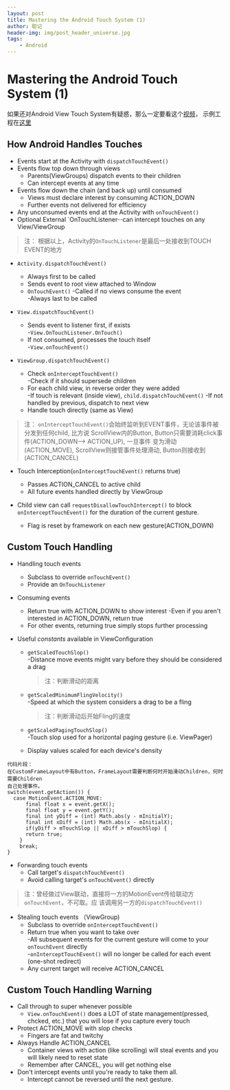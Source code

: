 ```yaml
---
layout: post
title: Mastering the Android Touch System (1)
author: 聪记
header-img: img/post_header_universe.jpg
tags: 
    - Android
---
```


Mastering the Android Touch System (1)
===================================

如果还对Android View Touch System有疑惑，那么一定要看这个[视频](https://www.youtube.com/watch?v=EZAoJU-nUyI)，
示例工程在[这里](https://github.com/devunwired/custom-touch-examples)

How Android Handles Touches
---------------
* Events start at the Activity with `dispatchTouchEvent()`
* Events flow top down through views  
    * Parents(ViewGroups) dispatch events to their children  
    * Can intercept events at any time  
* Events flow down the chain (and back up) until consumed  
    * Views must declare interest by consuming ACTION_DOWN  
    * Further events not delivered for efficiency  
* Any unconsumed events end at the Activity with `onTouchEvent()`
* Optional External `OnTouchListener···can intercept touches on any View/ViewGroup

> 注：
> 根据以上，Activity的`OnTouchListener`是最后一处接收到TOUCH EVENT的地方

* `Activity.dispatchTouchEvent()`
    * Always first to be called
    * Sends event to root view attached to Window
    * `OnTouchEvent()`
      -Called if no views consume the event  
      -Always last to be called  

* `View.dispatchTouchEvent()`
    * Sends event to listener first, if exists  
      -`View.OnTouchListener.OnTouch()`
    * If not consumed, processes the touch itself  
      -`View.onTouchEvent()`

* `ViewGroup.dispatchTouchEvent()`
    * Check `onInterceptTouchEvent()`  
      -Check if it should supersede children
    * For each child view, in reverse order they were added  
      -If touch is relevant (inside view), `child.dispatchTouchEvent()`
      -If not handled by previous, dispatch to next view
    * Handle touch directly (same as View)  

> 注：
> `onInterceptTouchEvent()`会始终监听到EVENT事件，无论该事件被分发到任何child, 比方说
> ScrollView内的Button, Button只需要消耗click事件(ACTION_DOWN--> ACTION_UP), 一旦事件
> 变为滑动(ACTION_MOVE), ScrollView则接管事件处理滑动, Button则接收到(ACTION_CANCEL)


* Touch Interception(`onInterceptTouchEvent()` returns true)
    * Passes ACTION_CANCEL to active child  
    * All future events handled directly by ViewGroup  

* Child view can call `requestDisallowTouchIntercept()` to block `onInterceptTouchEvent()`
 for the duration of the current gesture.  
    * Flag is reset by framework on each new gesture(ACTION_DOWN)  

Custom Touch Handling
---------------
* Handling touch events
    * Subclass to override `onTouchEvent()`
    * Provide an `OnTouchListener`

* Consuming events
    * Return true with ACTION_DOWN to show interest
      -Even if you aren't interested in ACTION_DOWN, return true  
    * For other events, returning true simply stops further processing

* Useful *constants* available in ViewConfiguration
    * `getScaledTouchSlop()`  
      -Distance move events might vary before they should be considered a drag  
      > 注：判断滑动的距离

    * `getScaledMinimumFlingVelocity()`  
      -Speed at which the system considers a drag to be a fling
      > 注：判断滑动后开始Fling的速度

    * `getScaledPagingTouchSlop()`  
      -Touch slop used for a horizontal paging gesture (i.e. ViewPager)  
    * Display values scaled for each device's density

```
代码片段：
在CustomFrameLayout中有Button，FrameLayout需要判断何时开始滑动Children，何时需要Children
自己处理事件。
switch(event.getAction()) {
  case MotionEvent.ACTION_MOVE:
      final float x = event.getX();
      final float y = event.getY();
      final int yDiff = (int) Math.abs(y - mInitialY);
      final int xDiff = (int) Math.abs(x - mInitialX);
      if(yDiff > mTouchSlop || xDiff > mTouchSlop) {
      return true;
    }
    break;
}

```

* Forwarding touch events
    * Call target's `dispatchTouchEvent()`
    * Avoid calling target's `onTouchEvent()` directly

> 注：曾经做过View联动，直接将一方的MotionEvent传给联动方`onTouchEvent`，不可取。应
> 该调用另一方的`dispatchTouchEvent()`

* Stealing touch events （ViewGroup)
    * Subclass to override `onInterceptTouchEvent()`
    * Return true when you want to take over  
      -All subsequent events for the current gesture will come to your `onTouchEvent`
      directly  
      -`onInterceptTouchEvent()` will no longer be called for each event (one-shot redirect)
    * Any current target will receive ACTION_CANCEL

Custom Touch Handling Warning
---------------
* Call through to super whenever possible
    * `View.onTouchEvent()` does a LOT of state management(pressed, chcked, etc.) that
  you will lose if you capture every touch
* Protect ACTION_MOVE with slop checks
    * Fingers are fat and twitchy
* Always Handle ACTION_CANCEL
    * Container views with action (like scrolling) will steal events and you will
      likely need to reset state
    * Remember after CANCEL, you will get nothing else
* Don't intercept events until you're ready to take them all.
    * Intercept cannot be reversed until the next gesture.

